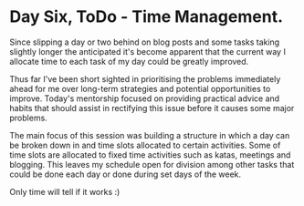 # Day Six, ToDo - Time Management.
Since slipping a day or two behind on blog posts and some tasks taking slightly longer the anticipated it's become apparent that the current way I allocate time to each task of my day could be greatly improved.

Thus far I've been short sighted in prioritising the problems immediately ahead for me over long-term strategies and potential opportunities to improve. Today's mentorship focused on providing practical advice and habits that should assist in rectifying this issue before it causes some major problems.

The main focus of this session was building a structure in which a day can be broken down in and time slots allocated to certain activities. Some of time slots are allocated to fixed time activities such as katas, meetings and blogging. This leaves my schedule open for division among other tasks that could be done each day or done during set days of the week.

Only time will tell if it works :)   
